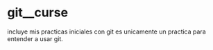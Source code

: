 # git__curse
incluye mis practicas iniciales con git
es unicamente un practica para entender a usar git.
